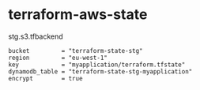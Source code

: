# terraform-aws-state



stg.s3.tfbackend
```
bucket         = "terraform-state-stg"
region         = "eu-west-1"
key            = "myapplication/terraform.tfstate"
dynamodb_table = "terraform-state-stg-myapplication"
encrypt        = true
```